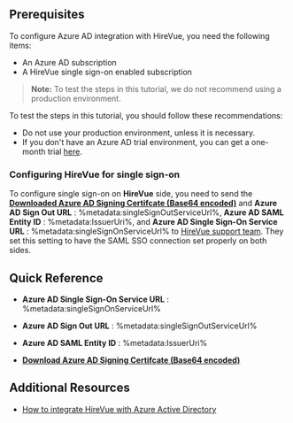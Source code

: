 ## Prerequisites

To configure Azure AD integration with HireVue, you need the following items:

- An Azure AD subscription
- A HireVue single sign-on enabled subscription

> **Note:**
> To test the steps in this tutorial, we do not recommend using a production environment.

To test the steps in this tutorial, you should follow these recommendations:

- Do not use your production environment, unless it is necessary.
- If you don't have an Azure AD trial environment, you can get a one-month trial [here](https://azure.microsoft.com/pricing/free-trial/).

### Configuring HireVue for single sign-on

To configure single sign-on on **HireVue** side, you need to send the **[Downloaded Azure AD Signing Certifcate (Base64 encoded)](%metadata:certificateDownloadBase64Url%)** and **Azure AD Sign Out URL** : %metadata:singleSignOutServiceUrl%, **Azure AD SAML Entity ID** : %metadata:IssuerUri%, and **Azure AD Single Sign-On Service URL** : %metadata:singleSignOnServiceUrl% to [HireVue support team](mailto:samlsupport@hirevue.com). They set this setting to have the SAML SSO connection set properly on both sides.





## Quick Reference

* **Azure AD Single Sign-On Service URL** : %metadata:singleSignOnServiceUrl%

* **Azure AD Sign Out URL** : %metadata:singleSignOutServiceUrl%

* **Azure AD SAML Entity ID** : %metadata:IssuerUri%

* **[Download Azure AD Signing Certifcate (Base64 encoded)](%metadata:certificateDownloadBase64Url%)**



## Additional Resources

* [How to integrate HireVue with Azure Active Directory](https://docs.microsoft.com/azure/active-directory/active-directory-saas-hirevue-tutorial)
